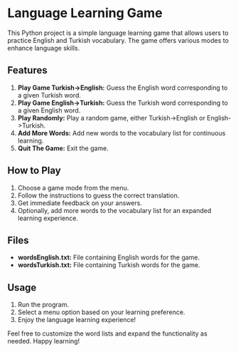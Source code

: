 # Language Learning Game

This Python project is a simple language learning game that allows users to practice English and Turkish vocabulary. The game offers various modes to enhance language skills.

## Features

1. **Play Game Turkish->English:** Guess the English word corresponding to a given Turkish word.
2. **Play Game English->Turkish:** Guess the Turkish word corresponding to a given English word.
3. **Play Randomly:** Play a random game, either Turkish->English or English->Turkish.
4. **Add More Words:** Add new words to the vocabulary list for continuous learning.
5. **Quit The Game:** Exit the game.

## How to Play

1. Choose a game mode from the menu.
2. Follow the instructions to guess the correct translation.
3. Get immediate feedback on your answers.
4. Optionally, add more words to the vocabulary list for an expanded learning experience.

## Files

- **wordsEnglish.txt:** File containing English words for the game.
- **wordsTurkish.txt:** File containing Turkish words for the game.

## Usage

1. Run the program.
2. Select a menu option based on your learning preference.
3. Enjoy the language learning experience!

Feel free to customize the word lists and expand the functionality as needed. Happy learning!
